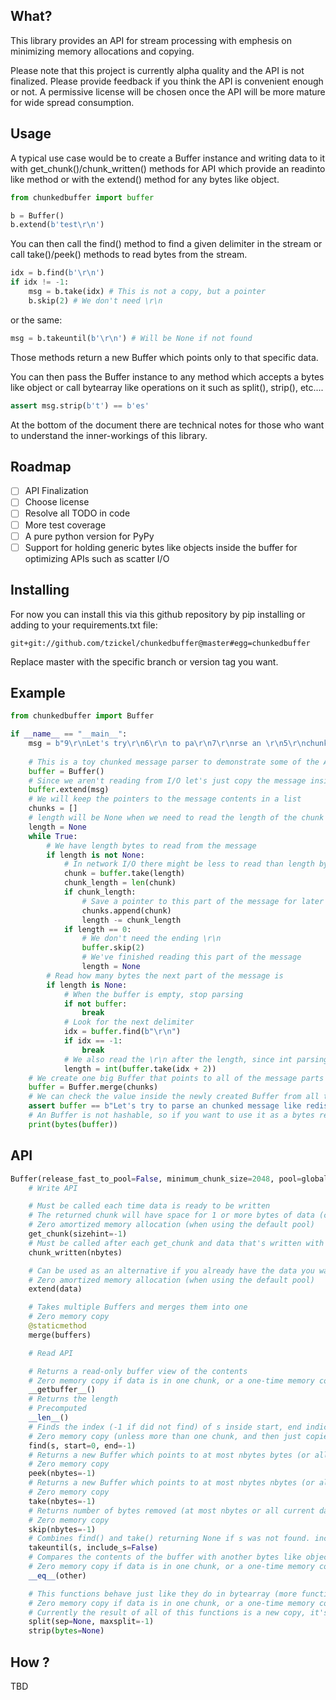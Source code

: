 ## What?
This library provides an API for stream processing with emphesis on minimizing memory allocations and copying.

Please note that this project is currently alpha quality and the API is not finalized. Please provide feedback if you think the API is convenient enough or not. A permissive license will be chosen once the API will be more mature for wide spread consumption.

## Usage
A typical use case would be to create a Buffer instance and writing data to it with get_chunk()/chunk_written() methods for API which provide an readinto like method or with the extend() method for any bytes like object.

```python
from chunkedbuffer import buffer

b = Buffer()
b.extend(b'test\r\n')
```

You can then call the find() method to find a given delimiter in the stream or call take()/peek() methods to read bytes from the stream.

```python
idx = b.find(b'\r\n')
if idx != -1:
    msg = b.take(idx) # This is not a copy, but a pointer
    b.skip(2) # We don't need \r\n
```

or the same:

```python
msg = b.takeuntil(b'\r\n') # Will be None if not found
```

Those methods return a new Buffer which points only to that specific data.

You can then pass the Buffer instance to any method which accepts a bytes like object or call bytearray like operations on it such as split(), strip(), etc....

```python
assert msg.strip(b't') == b'es'
```

At the bottom of the document there are technical notes for those who want to understand the inner-workings of this library.

## Roadmap
- [ ] API Finalization
- [ ] Choose license
- [ ] Resolve all TODO in code
- [ ] More test coverage
- [ ] A pure python version for PyPy
- [ ] Support for holding generic bytes like objects inside the buffer for optimizing APIs such as scatter I/O

## Installing
For now you can install this via this github repository by pip installing or adding to your requirements.txt file:

```
git+git://github.com/tzickel/chunkedbuffer@master#egg=chunkedbuffer
```

Replace master with the specific branch or version tag you want.

## Example
```python
from chunkedbuffer import Buffer

if __name__ == "__main__":
    msg = b"9\r\nLet's try\r\n6\r\n to pa\r\n7\r\nrse an \r\n5\r\nchunk\r\n2\r\ned\r\n6\r\n messa\r\n7\r\nge like\r\n7\r\n redis \r\n24\r\nor HTTP chunked encoding\r\n4\r\n use\r\n"
    
    # This is a toy chunked message parser to demonstrate some of the API
    buffer = Buffer()
    # Since we aren't reading from I/O let's just copy the message inside
    buffer.extend(msg)
    # We will keep the pointers to the message contents in a list
    chunks = []
    # length will be None when we need to read the length of the chunk or the number of bytes left to read in a chunk
    length = None
    while True:
        # We have length bytes to read from the message
        if length is not None:
            # In network I/O there might be less to read than length bytes so we do it inside a loop
            chunk = buffer.take(length)
            chunk_length = len(chunk)
            if chunk_length:
                # Save a pointer to this part of the message for later retreival
                chunks.append(chunk)
                length -= chunk_length
            if length == 0:
                # We don't need the ending \r\n
                buffer.skip(2)
                # We've finished reading this part of the message
                length = None
        # Read how many bytes the next part of the message is
        if length is None:
            # When the buffer is empty, stop parsing
            if not buffer:
                break
            # Look for the next delimiter
            idx = buffer.find(b"\r\n")
            if idx == -1:
                break
            # We also read the \r\n after the length, since int parsing can handle it
            length = int(buffer.take(idx + 2))
    # We create one big Buffer that points to all of the message parts
    buffer = Buffer.merge(chunks)
    # We can check the value inside the newly created Buffer from all the previous pointers
    assert buffer == b"Let's try to parse an chunked message like redis or HTTP chunked encoding use"
    # An Buffer is not hashable, so if you want to use it as a bytes replacment, cast it to bytes explicitly
    print(bytes(buffer))
```

## API
```python
Buffer(release_fast_to_pool=False, minimum_chunk_size=2048, pool=global_pool)
    # Write API

    # Must be called each time data is ready to be written
    # The returned chunk will have space for 1 or more bytes of data (currently sizehint is ignored, see minimum_chunk_size in constructor)
    # Zero amortized memory allocation (when using the default pool)
    get_chunk(sizehint=-1)
    # Must be called after each get_chunk and data that's written with the number of bytes written
    chunk_written(nbytes)

    # Can be used as an alternative if you already have the data you want to add to the buffer
    # Zero amortized memory allocation (when using the default pool)
    extend(data)

    # Takes multiple Buffers and merges them into one
    # Zero memory copy
    @staticmethod
    merge(buffers)

    # Read API

    # Returns a read-only buffer view of the contents
    # Zero memory copy if data is in one chunk, or a one-time memory copy if not
    __getbuffer__()
    # Returns the length
    # Precomputed
    __len__()
    # Finds the index (-1 if did not find) of s inside start, end indicies in the Buffer (by default checks all the Buffer)
    # Zero memory copy (unless more than one chunk, and then just copies length of s*2 from each chunk)
    find(s, start=0, end=-1)
    # Returns a new Buffer which points to at most nbytes bytes (or all current data if nbytes == -1)
    # Zero memory copy
    peek(nbytes=-1)
    # Returns a new Buffer which points to at most nbytes nbytes (or all current data if nbytes == -1) removes data from current Buffer
    # Zero memory copy
    take(nbytes=-1)
    # Returns number of bytes removed (at most nbytes or all current data if nbytes == -1)
    # Zero memory copy
    skip(nbytes=-1)
    # Combines find() and take() returning None if s was not found. include_s=True will include it, otherwise skip it
    takeuntil(s, include_s=False)
    # Compares the contents of the buffer with another bytes like object
    # Zero memory copy if data is in one chunk, or a one-time memory copy if not
    __eq__(other)

    # This functions behave just like they do in bytearray (more functions can be added)
    # Zero memory copy if data is in one chunk, or a one-time memory copy if not.
    # Currently the result of all of this functions is a new copy, it's wise to use them when the outcome will produce small enough allocations that can fit the python allocator cache (less than 512 bytes).
    split(sep=None, maxsplit=-1)
    strip(bytes=None)
```

## How ?
TBD
